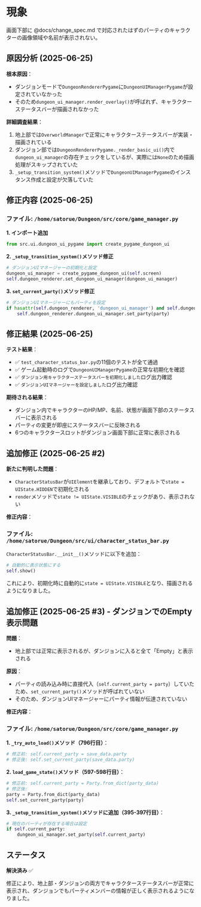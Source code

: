 # 現象

画面下部に @docs/change_spec.md で対応されたはずのパーティのキャラクターの画像領域や名前が表示されない。

## 原因分析 (2025-06-25)

**根本原因**：
- ダンジョンモードで`DungeonRendererPygame`に`DungeonUIManagerPygame`が設定されていなかった
- そのため`dungeon_ui_manager.render_overlay()`が呼ばれず、キャラクターステータスバーが描画されなかった

**詳細調査結果**：
1. 地上部では`OverworldManager`で正常にキャラクターステータスバーが実装・描画されている
2. ダンジョン部では`DungeonRendererPygame._render_basic_ui()`内で`dungeon_ui_manager`の存在チェックをしているが、実際には`None`のため描画処理がスキップされていた
3. `_setup_transition_system()`メソッドで`DungeonUIManagerPygame`のインスタンス作成と設定が欠落していた

## 修正内容 (2025-06-25)

### ファイル: `/home/satorue/Dungeon/src/core/game_manager.py`

**1. インポート追加**
```python
from src.ui.dungeon_ui_pygame import create_pygame_dungeon_ui
```

**2. `_setup_transition_system()`メソッド修正**
```python
# ダンジョンUIマネージャーの初期化と設定
dungeon_ui_manager = create_pygame_dungeon_ui(self.screen)
self.dungeon_renderer.set_dungeon_ui_manager(dungeon_ui_manager)
```

**3. `set_current_party()`メソッド修正**
```python
# ダンジョンUIマネージャーにもパーティを設定
if hasattr(self.dungeon_renderer, 'dungeon_ui_manager') and self.dungeon_renderer.dungeon_ui_manager:
    self.dungeon_renderer.dungeon_ui_manager.set_party(party)
```

## 修正結果 (2025-06-25)

**テスト結果**：
- ✅ `test_character_status_bar.py`の11個のテストが全て通過
- ✅ ゲーム起動時のログで`DungeonUIManagerPygame`の正常な初期化を確認
- ✅ `ダンジョン用キャラクターステータスバーを初期化しました`ログ出力確認
- ✅ `ダンジョンUIマネージャーを設定しました`ログ出力確認

**期待される結果**：
- ダンジョン内でキャラクターのHP/MP、名前、状態が画面下部のステータスバーに表示される
- パーティの変更が即座にステータスバーに反映される
- 6つのキャラクタースロットがダンジョン画面下部に正常に表示される

## 追加修正 (2025-06-25 #2)

**新たに判明した問題**：
- `CharacterStatusBar`が`UIElement`を継承しており、デフォルトで`state = UIState.HIDDEN`で初期化される
- `render`メソッドで`state != UIState.VISIBLE`のチェックがあり、表示されない

**修正内容**：
### ファイル: `/home/satorue/Dungeon/src/ui/character_status_bar.py`

`CharacterStatusBar.__init__()`メソッドに以下を追加：
```python
# 自動的に表示状態にする
self.show()
```

これにより、初期化時に自動的に`state = UIState.VISIBLE`となり、描画されるようになりました。

## 追加修正 (2025-06-25 #3) - ダンジョンでのEmpty表示問題

**問題**：
- 地上部では正常に表示されるが、ダンジョンに入ると全て「Empty」と表示される

**原因**：
- パーティの読み込み時に直接代入（`self.current_party = party`）していたため、`set_current_party()`メソッドが呼ばれていない
- そのため、ダンジョンUIマネージャーにパーティ情報が伝達されていない

**修正内容**：
### ファイル: `/home/satorue/Dungeon/src/core/game_manager.py`

**1. `_try_auto_load()`メソッド（796行目）**：
```python
# 修正前: self.current_party = save_data.party
# 修正後: self.set_current_party(save_data.party)
```

**2. `load_game_state()`メソッド（597-598行目）**：
```python
# 修正前: self.current_party = Party.from_dict(party_data)
# 修正後: 
party = Party.from_dict(party_data)
self.set_current_party(party)
```

**3. `_setup_transition_system()`メソッドに追加（395-397行目）**：
```python
# 現在のパーティが存在する場合は設定
if self.current_party:
    dungeon_ui_manager.set_party(self.current_party)
```

## ステータス

**解決済み** ✅

修正により、地上部・ダンジョンの両方でキャラクターステータスバーが正常に表示され、ダンジョンでもパーティメンバーの情報が正しく表示されるようになりました。

